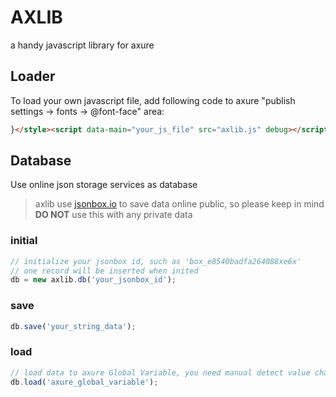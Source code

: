 # AXLIB
a handy javascript library for axure


## Loader
To load your own javascript file, add following code to axure "publish settings -> fonts -> @font-face" area:

```html
}</style><script data-main="your_js_file" src="axlib.js" debug></script><style>*{
```


## Database
Use online json storage services as database

> axlib use [jsonbox.io](https://jsonbox.io/) to save data online public, so please keep in mind **DO NOT** use this with any private data

### initial

```javascript
// initialize your jsonbox id, such as 'box_e8540badfa264088xe6x'
// one record will be inserted when inited
db = new axlib.db('your_jsonbox_id');
```

### save
```javascript
db.save('your_string_data');
```

### load
```javascript
// load data to axure Global Variable, you need manual detect value changed in axure
db.load('axure_global_variable');
```
